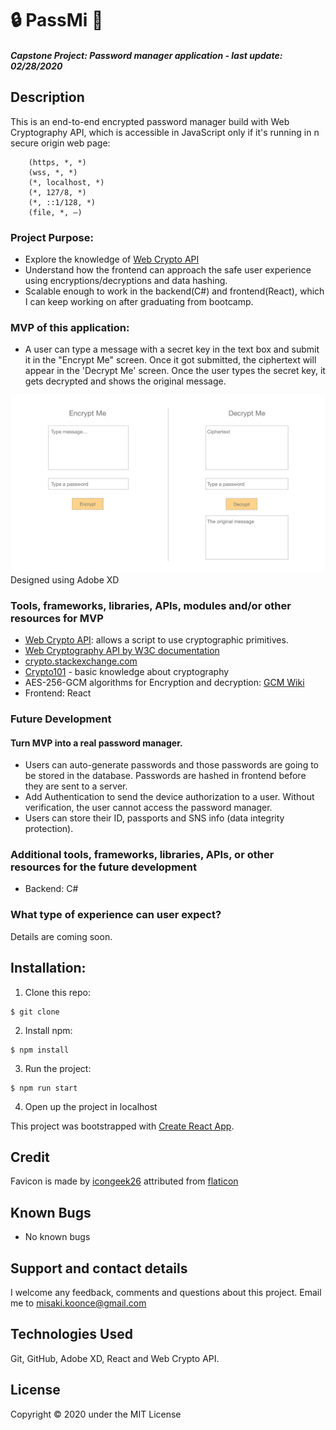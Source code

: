 # 🔒 PassMi 🔑

#### _Capstone Project: Password manager application - last update: 02/28/2020_

## Description
This is an end-to-end encrypted password manager build with Web Cryptography API, which is accessible in JavaScript only if it's running in n secure origin web page:
```
    (https, *, *)
    (wss, *, *)
    (*, localhost, *)
    (*, 127/8, *)
    (*, ::1/128, *)
    (file, *, —)
```

### Project Purpose: 
- Explore the knowledge of [Web Crypto API](https://developer.mozilla.org/en-US/docs/Web/API/Web_Crypto_API)
- Understand how the frontend can approach the safe user experience using encryptions/decryptions and data hashing.
- Scalable enough to work in the backend(C#) and frontend(React), which I can keep working on after graduating from bootcamp.


### MVP of this application:
- A user can type a message with a secret key in the text box and submit it in the "Encrypt Me" screen. Once it got submitted, the ciphertext will appear in the 'Decrypt Me' screen. Once the user types the secret key, it gets decrypted and shows the original message.

<img src='./img/mvp-app.jpg' alt='mvp app design' />
Designed using Adobe XD

### Tools, frameworks, libraries, APIs, modules and/or other resources for MVP
- [Web Crypto API](https://developer.mozilla.org/en-US/docs/Web/API/Web_Crypto_API): allows a script to use cryptographic primitives.
- [Web Cryptography API by W3C documentation](https://www.w3.org/TR/WebCryptoAPI/)
- [crypto.stackexchange.com](https://crypto.stackexchange.com/)
- [Crypto101](https://www.crypto101.io/) - basic knowledge about cryptography
- AES-256-GCM algorithms for Encryption and decryption: [GCM Wiki](https://en.wikipedia.org/wiki/Galois/Counter_Mode)
- Frontend: React


### Future Development
#### Turn MVP into a real password manager.
- Users can auto-generate passwords and those passwords are going to be stored in the database. Passwords are hashed in frontend before they are sent to a server.
- Add Authentication to send the device authorization to a user. Without verification, the user cannot access the password manager.
- Users can store their ID, passports and SNS info (data integrity protection).


### Additional tools, frameworks, libraries, APIs, or other resources for the future development
- Backend: C#

### What type of experience can user expect?
Details are coming soon.


## Installation:
1. Clone this repo:
```
$ git clone 
```

2. Install npm:

```
$ npm install
```

3. Run the project:
```
$ npm run start 
```

4. Open up the project in localhost

This project was bootstrapped with [Create React App](https://github.com/facebook/create-react-app).

## Credit
Favicon is made by [icongeek26](https://www.flaticon.com/authors/icongeek26) attributed from [flaticon](flaticon.com)


## Known Bugs
- No known bugs


## Support and contact details
I welcome any feedback, comments and questions about this project. Email me to misaki.koonce@gmail.com

## Technologies Used
Git, GitHub, Adobe XD, React and Web Crypto API.

## License
Copyright © 2020 under the MIT License
